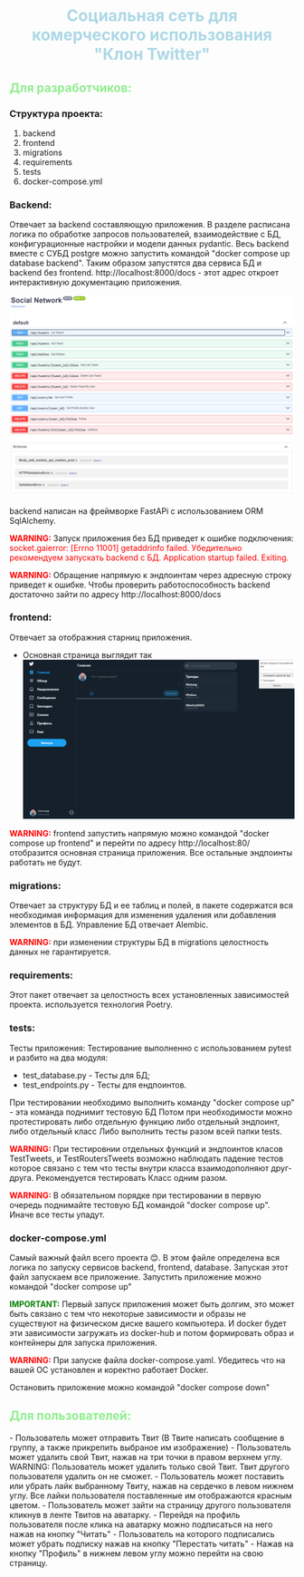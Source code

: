 
<h1 
style="text-align: center; color: lightblue">
Социальная сеть для комерческого использования "Клон Twitter"
</h1>

<h2 style="color: lightgreen">Для разработчиков:</h2>

### Cтруктура проекта:
1. backend
2. frontend
3. migrations
4. requirements
5. tests
6. docker-compose.yml

### Backend:
Отвечает за backend составляющую приложения. В разделе расписана логика по обработке
запросов пользователей, взаимодействие с БД, конфигурационные настройки и модели данных pydantic.
Весь backend вместе с СУБД postgre можно запустить командой "docker compose up database backend".
Таким образом запустятся два сервиса БД и backend без frontend.
http://localhost:8000/docs - этот адрес откроет интерактивную документацию приложения.

![main%20page.PNG](images/interactive_doc.PNG)

backend написан на фреймворке FastAPi c использованием ORM SqlAlchemy.

<span style="color: red;">**WARNING:**</span> Запуск приложения без БД приведет к ошибке подключения:
<br>
<span style="color: red;">socket.gaierror: [Errno 11001] getaddrinfo failed. Убедительно рекомендуем запускать backend c БД.
Application startup failed. Exiting.</span>

<span style="color: red;">**WARNING:**</span> Обращение напрямую к эндпоинтам через адресную строку приведет к ошибке.
Чтобы проверить работоспособность backend достаточно зайти по адресу http://localhost:8000/docs 

### frontend:
Отвечает за отображния старниц приложения.

- Основная страница выглядит так
![main_page.PNG](images/main_page.PNG)

<span style="color: red;">**WARNING:**</span> frontend запустить напрямую можно командой "docker compose up frontend" 
и перейти по адресу http://localhost:80/ 
отобразится основная страница приложения. Все остальные эндпоинты работать не будут.

### migrations:
Отвечает за структуру БД и ее таблиц и полей, в пакете содержатся вся необходимая информация
для изменения удаления или добавления элементов в БД. Управление БД отвечает Alembic.

<span style="color: red;">**WARNING:**</span> при изменении структуры БД в migrations целостность данных не гарантируется.

### requirements:

Этот пакет отвечает за целостность всех установленных зависимостей проекта. 
используется технология Poetry.

### tests:

Тесты приложения:
Тестирование выполненно с использованием pytest и разбито на два модуля:
- test_database.py - Тесты для БД;
- test_endpoints.py - Тесты для ендпоинтов.

При тестировании необходимо выполнить команду "docker compose up" - эта команда поднимит тестовую БД
Потом при необходимости можно протестировать либо отдельную функцию либо отдельный эндпоинт, либо отдельный класс
Либо выполнить тесты разом всей папки tests.

<span style="color: red;">**WARNING:**</span> При тестировнии отдельных функций и эндпоинтов класов TestTweets, и TestRoutersTweets
возможно наблюдать падение тестов которое связано с тем что тесты внутри класса 
взаимодополняют друг-друга. Рекомендуется тестировать Класс одним разом.

<span style="color: red;">**WARNING:**</span> В обязательном порядке при тестировании в первую очередь поднимайте тестовую БД
командой "docker compose up". Иначе все тесты упадут.

### docker-compose.yml

Самый важный файл всего проекта 😊. В этом файле определена вся логика по запуску сервисов
backend, frontend, database. Запуская этот файл запускаем все приложение.
Запустить приложение можно командой "docker compose up"

<span style="color: green;">**IMPORTANT:**</span> Первый запуск приложения может быть долгим, это может быть связано с тем что некоторые
зависимости и образы не существуют на физическом диске вашего компьютера. И docker будет эти зависимости
загружать из docker-hub и потом формировать образ и контейнеры для запуска приложения.

<span style="color: red;">**WARNING:**</span> При запуске файла docker-compose.yaml. Убедитесь что на вашей ОС установлен и коректно работает
Docker.

Остановить приложение можно командой "docker compose down"

<h2 style="color: lightgreen">Для пользователей:</h2>
- Пользователь может отправить Твит 
(В Твите написать сообщение в группу, а также прикрепить выбраное им изображение)
- Пользователь может удалить свой Твит, нажав на три точки в правом верхнем углу.
WARNING: Пользователь может удалить только свой Твит. Твит другого пользователя удалить он не сможет.
- Пользователь может поставить или убрать лайк выбранному Твиту, нажав на сердечко
в левом нижнем углу. Все лайки пользователя поставленные им отображаются красным цветом.
- Пользователь может зайти на страницу другого пользователя кликнув в ленте Твитов
на аватарку.
- Перейдя на профиль пользователя после клика на аватарку 
можно подписаться на него нажав на кнопку "Читать"
- Пользователь на которого подписались может убрать подписку нажав на кнопку "Перестать читать"
- Нажав на кнопку "Профиль" в нижнем левом углу можно перейти на свою страницу.
